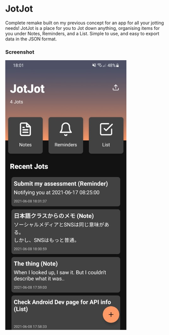 # JotJot

Complete remake built on my previous concept for an app for all your jotting needs! JotJot is a place for you to Jot down anything, organising items for you under Notes, Reminders, and a List. Simple to use, and easy to export data in the JSON format.

### Screenshot
![Main Menu](main_s.jpg)
